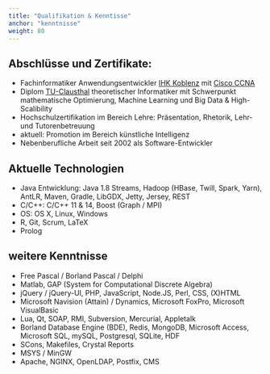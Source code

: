 ```yaml
---
title: "Qualifikation & Kenntisse"
anchor: "kenntnisse"
weight: 80
---
```

## Abschlüsse und Zertifikate:

* Fachinformatiker Anwendungsentwickler [IHK Koblenz](https://www.ihk-koblenz.de/) mit [Cisco CCNA](https://en.wikipedia.org/wiki/CCNA)
* Diplom [TU-Clausthal](http://www.tu-clausthal.de/) theoretischer Informatiker mit Schwerpunkt mathematische Optimierung, Machine Learning und Big Data & High-Scalibility 
* Hochschulzertifikation im Bereich Lehre: Präsentation, Rhetorik, Lehr- und Tutorenbetreuung
* aktuell: Promotion im Bereich künstliche Intelligenz 
* Nebenberufliche Arbeit seit 2002 als Software-Entwickler

## Aktuelle Technologien

* Java Entwicklung: Java 1.8 Streams, Hadoop (HBase, Twill, Spark, Yarn), AntLR, Maven, Gradle, LibGDX, Jetty, Jersey, REST
* C/C++: C/C++ 11 & 14, Boost (Graph / MPI)
* OS: OS X, Linux, Windows
* R, Git, Scrum, LaTeX
* Prolog

## weitere Kenntnisse

* Free Pascal / Borland Pascal / Delphi
* Matlab, GAP (System for Computational Discrete Algebra)
* jQuery / jQuery-UI, PHP, JavaScript, Node.JS, Perl, CSS, (X)HTML
* Microsoft Navision (Attain) / Dynamics, Microsoft FoxPro, Microsoft VisualBasic
* Lua, Qt, SOAP, RMI, Subversion, Mercurial, Appletalk
* Borland Database Engine (BDE), Redis, MongoDB, Microsoft Access, Microsoft SQL, mySQL, Postgresql, SQLite, HDF
* SCons, Makefiles, Crystal Reports
* MSYS / MinGW
* Apache, NGINX, OpenLDAP, Postfix, CMS


